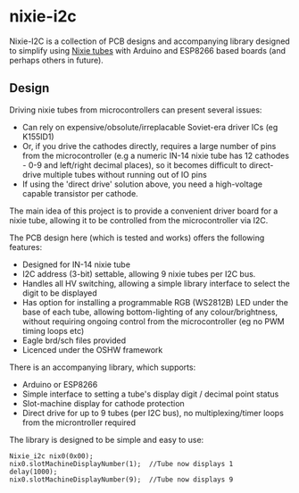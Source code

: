 # nixie-i2c

Nixie-I2C is a collection of PCB designs and accompanying library designed to simplify using [Nixie tubes](http://en.wikipedia.org/wiki/Nixie_tube) with Arduino and ESP8266 based boards (and perhaps others in future).

## Design

Driving nixie tubes from microcontrollers can present several issues:
 - Can rely on expensive/obsolute/irreplacable Soviet-era driver ICs (eg K155ID1)
 - Or, if you drive the cathodes directly, requires a large number of pins from the microcontroller (e.g a numeric IN-14 nixie tube has 12 cathodes - 0-9 and left/right decimal places), so it becomes difficult to direct-drive multiple tubes without running out of IO pins
 - If using the 'direct drive' solution above, you need a high-voltage capable transistor per cathode.
 
The main idea of this project is to provide a convenient driver board for a nixie tube, allowing it to be controlled from the microcontroller via I2C.

The PCB design here (which is tested and works) offers the following features:
 - Designed for IN-14 nixie tube
 - I2C address (3-bit) settable, allowing 9 nixie tubes per I2C bus.
 - Handles all HV switching, allowing a simple library interface to select the digit to be displayed
 - Has option for installing a programmable RGB (WS2812B) LED under the base of each tube, allowing bottom-lighting of any colour/brightness, without requiring ongoing control from the microcontroller (eg no PWM timing loops etc)
 - Eagle brd/sch files provided
 - Licenced under the OSHW framework
 
 There is an accompanying library, which supports:
 - Arduino or ESP8266
 - Simple interface to setting a tube's display digit / decimal point status
 - Slot-machine display for cathode protection
 - Direct drive for up to 9 tubes (per I2C bus), no multiplexing/timer loops from the microntroller required
 
 The library is designed to be simple and easy to use:
 ```
 Nixie_i2c nix0(0x00);
 nix0.slotMachineDisplayNumber(1);  //Tube now displays 1
 delay(1000);
 nix0.slotMachineDisplayNumber(9);  //Tube now displays 9
 ```
